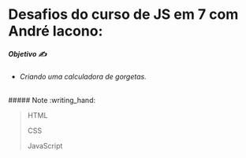 # Desafios do curso de JS em 7 com André Iacono:

##### Objetivo :writing_hand:

* _Criando uma calculadora de gorgetas._ 

<br>
##### Note :writing_hand:

> HTML
>
> CSS
>
> JavaScript
